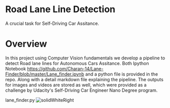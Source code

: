 # **Road Lane Line Detection** 

A crucial task for Self-Driving Car Assitance. 

# Overview

In this project using Computer Vision fundamentals we develop a pipeline to detect Road lane lines for Autonomous Cars Assitance. Both Ipython Notebook https://github.com/Charan-14/Lane-Finder/blob/master/Lane_finder.ipynb and a python file is provided in the repo. Along with a detail markdown file explaining the pipeline. The outputs for images and videos are stored as well, which were provided as a challenge by Udacity's Self-Driving Car Engineer Nano Degree program.

lane_finder.py 
![solidWhiteRight](https://user-images.githubusercontent.com/58968984/80316245-36e92e00-881a-11ea-9885-722cfd3358f3.jpg)


